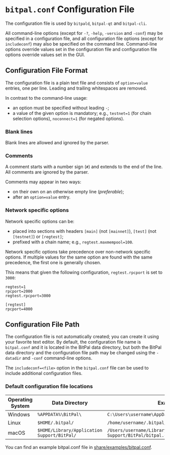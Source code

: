 # `bitpal.conf` Configuration File

The configuration file is used by `bitpald`, `bitpal-qt` and `bitpal-cli`.

All command-line options (except for `-?`, `-help`, `-version` and `-conf`) may be specified in a configuration file, and all configuration file options (except for `includeconf`) may also be specified on the command line. Command-line options override values set in the configuration file and configuration file options override values set in the GUI.

## Configuration File Format

The configuration file is a plain text file and consists of `option=value` entries, one per line. Leading and trailing whitespaces are removed.

In contrast to the command-line usage:
- an option must be specified without leading `-`;
- a value of the given option is mandatory; e.g., `testnet=1` (for chain selection options), `noconnect=1` (for negated options).

### Blank lines

Blank lines are allowed and ignored by the parser.

### Comments

A comment starts with a number sign (`#`) and extends to the end of the line. All comments are ignored by the parser.

Comments may appear in two ways:
- on their own on an otherwise empty line (_preferable_);
- after an `option=value` entry.

### Network specific options

Network specific options can be:
- placed into sections with headers `[main]` (not `[mainnet]`), `[test]` (not `[testnet]`) or `[regtest]`;
- prefixed with a chain name; e.g., `regtest.maxmempool=100`.

Network specific options take precedence over non-network specific options.
If multiple values for the same option are found with the same precedence, the
first one is generally chosen.

This means that given the following configuration, `regtest.rpcport` is set to `3000`:

```
regtest=1
rpcport=2000
regtest.rpcport=3000

[regtest]
rpcport=4000
```

## Configuration File Path

The configuration file is not automatically created; you can create it using your favorite text editor. By default, the configuration file name is `bitpal.conf` and it is located in the BitPal data directory, but both the BitPal data directory and the configuration file path may be changed using the `-datadir` and `-conf` command-line options.

The `includeconf=<file>` option in the `bitpal.conf` file can be used to include additional configuration files.

### Default configuration file locations

Operating System | Data Directory | Example Path
-- | -- | --
Windows | `%APPDATA%\BitPal\` | `C:\Users\username\AppData\Roaming\BitPal\bitpal.conf`
Linux | `$HOME/.bitpal/` | `/home/username/.bitpal/bitpal.conf`
macOS | `$HOME/Library/Application Support/BitPal/` | `/Users/username/Library/Application Support/BitPal/bitpal.conf`

You can find an example bitpal.conf file in [share/examples/bitpal.conf](../share/examples/bitpal.conf).
